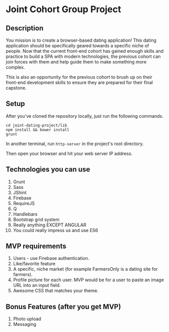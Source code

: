 # Joint Cohort Group Project

## Description
You mission is to create a browser-based dating application! This dating application should be specifically geared towards a specific niche of people. Now that the current front-end cohort has gained enough skills and practice to build a SPA with modern technologies, the previous cohort can join forces with them and help guide them to make something more complex.

This is also an opportunity for the previous cohort to brush up on their front-end development skills to ensure they are prepared for their final capstone.

## Setup

After you've cloned the repository locally, just run the following commands.

```
cd joint-dating-project/lib
npm install && bower install
grunt
```

In another terminal, run `http-server` in the project's root directory.

Then open your browser and hit your web server IP address.

## Technologies you can use
1. Grunt
1. Sass
1. JShint
1. Firebase
1. RequireJS
1. Q
1. Handlebars
1. Bootstrap grid system
1. Really anything EXCEPT ANGULAR
1. You could really impress us and use ES6

## MVP requirements
1. Users - use Firebase authentication.
1. Like/favorite feature
1. A specific, niche market (for example FarmersOnly is a dating site for farmers).
1. Profile picture for each user. MVP would be for a user to paste an image URL into an input field.
1. Awesome CSS that matches your theme.


## Bonus Features (after you get MVP)
1.  Photo upload
1.  Messaging
